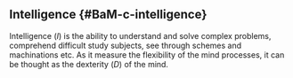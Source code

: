## Intelligence {#BaM-c-intelligence}

Intelligence (*I*) is the ability to understand and solve complex problems, 
comprehend difficult study subjects, see through schemes and machinations 
etc. As it measure the flexibility of the mind processes, it can be thought 
as the dexterity (*D*) of the mind.


